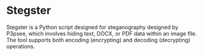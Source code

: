 # Stegster
Stegster is a Python script designed for steganography designed by P3psee, which involves hiding text, DOCX, or PDF data within an image file. The tool supports both encoding (encrypting) and decoding (decrypting) operations.
